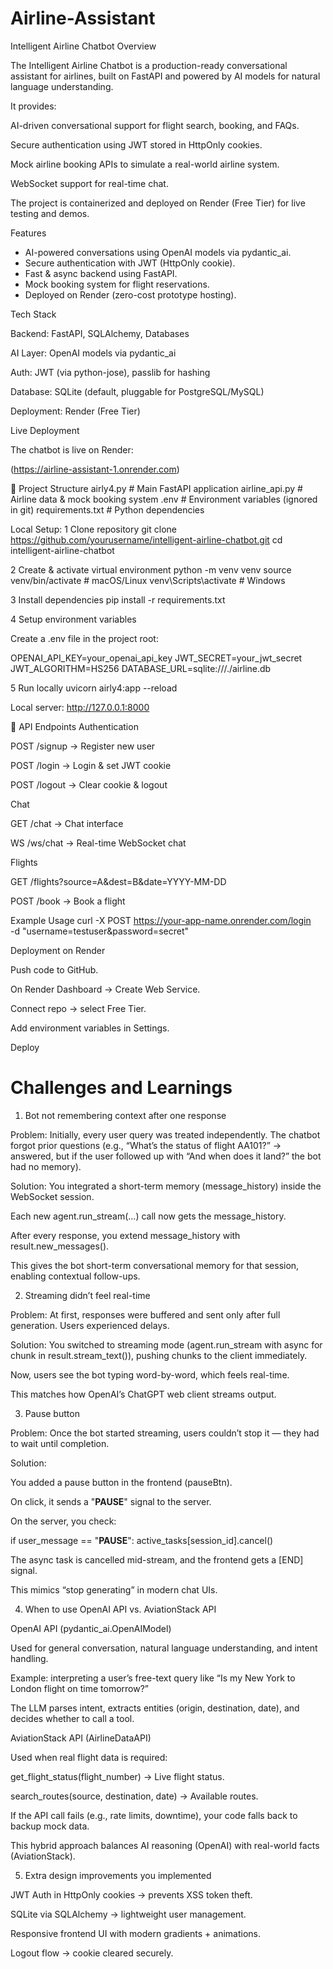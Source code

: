 # Airline-Assistant
Intelligent Airline Chatbot
Overview

The Intelligent Airline Chatbot is a production-ready conversational assistant for airlines, built on FastAPI and powered by AI models for natural language understanding.

It provides:

AI-driven conversational support for flight search, booking, and FAQs.

Secure authentication using JWT stored in HttpOnly cookies.

Mock airline booking APIs to simulate a real-world airline system.

WebSocket support for real-time chat.

The project is containerized and deployed on Render (Free Tier) for live testing and demos.

Features

* AI-powered conversations using OpenAI models via pydantic_ai.
* Secure authentication with JWT (HttpOnly cookie).
* Fast & async backend using FastAPI.
* Mock booking system for flight reservations.
* Deployed on Render (zero-cost prototype hosting).

Tech Stack

Backend: FastAPI, SQLAlchemy, Databases

AI Layer: OpenAI models via pydantic_ai

Auth: JWT (via python-jose), passlib for hashing

Database: SQLite (default, pluggable for PostgreSQL/MySQL)

Deployment: Render (Free Tier)

Live Deployment

The chatbot is live on Render:

(https://airline-assistant-1.onrender.com)


📂 Project Structure
airly4.py           # Main FastAPI application
airline_api.py      # Airline data & mock booking system
.env                # Environment variables (ignored in git)
requirements.txt    # Python dependencies

Local Setup:
1 Clone repository
git clone https://github.com/yourusername/intelligent-airline-chatbot.git
cd intelligent-airline-chatbot

2 Create & activate virtual environment
python -m venv venv
source venv/bin/activate    # macOS/Linux
venv\Scripts\activate       # Windows

3 Install dependencies
pip install -r requirements.txt

4️ Setup environment variables

Create a .env file in the project root:

OPENAI_API_KEY=your_openai_api_key
JWT_SECRET=your_jwt_secret
JWT_ALGORITHM=HS256
DATABASE_URL=sqlite:///./airline.db

5️ Run locally
uvicorn airly4:app --reload


Local server: http://127.0.0.1:8000

🔗 API Endpoints
Authentication

POST /signup → Register new user

POST /login → Login & set JWT cookie

POST /logout → Clear cookie & logout

Chat

GET /chat → Chat interface

WS /ws/chat → Real-time WebSocket chat

Flights

GET /flights?source=A&dest=B&date=YYYY-MM-DD

POST /book → Book a flight

Example Usage
curl -X POST https://your-app-name.onrender.com/login \
  -d "username=testuser&password=secret"

 Deployment on Render

Push code to GitHub.

On Render Dashboard → Create Web Service.

Connect repo → select Free Tier.

Add environment variables in Settings.

Deploy 


# Challenges and Learnings

1. Bot not remembering context after one response

Problem: Initially, every user query was treated independently. The chatbot forgot prior questions (e.g., “What’s the status of flight AA101?” → answered, but if the user followed up with “And when does it land?” the bot had no memory).

Solution: You integrated a short-term memory (message_history) inside the WebSocket session.

Each new agent.run_stream(...) call now gets the message_history.

After every response, you extend message_history with result.new_messages().

This gives the bot short-term conversational memory for that session, enabling contextual follow-ups.

2. Streaming didn’t feel real-time

Problem: At first, responses were buffered and sent only after full generation. Users experienced delays.

Solution: You switched to streaming mode (agent.run_stream with async for chunk in result.stream_text()), pushing chunks to the client immediately.

Now, users see the bot typing word-by-word, which feels real-time.

This matches how OpenAI’s ChatGPT web client streams output.

3. Pause button

Problem: Once the bot started streaming, users couldn’t stop it — they had to wait until completion.

Solution:

You added a pause button in the frontend (pauseBtn).

On click, it sends a "__PAUSE__" signal to the server.

On the server, you check:

if user_message == "__PAUSE__":
    active_tasks[session_id].cancel()


The async task is cancelled mid-stream, and the frontend gets a [END] signal.

This mimics “stop generating” in modern chat UIs.

4. When to use OpenAI API vs. AviationStack API

OpenAI API (pydantic_ai.OpenAIModel)

Used for general conversation, natural language understanding, and intent handling.

Example: interpreting a user’s free-text query like “Is my New York to London flight on time tomorrow?”

The LLM parses intent, extracts entities (origin, destination, date), and decides whether to call a tool.

AviationStack API (AirlineDataAPI)

Used when real flight data is required:

get_flight_status(flight_number) → Live flight status.

search_routes(source, destination, date) → Available routes.

If the API call fails (e.g., rate limits, downtime), your code falls back to backup mock data.

This hybrid approach balances AI reasoning (OpenAI) with real-world facts (AviationStack).

5. Extra design improvements you implemented

JWT Auth in HttpOnly cookies → prevents XSS token theft.

SQLite via SQLAlchemy → lightweight user management.

Responsive frontend UI with modern gradients + animations.

Logout flow → cookie cleared securely.
